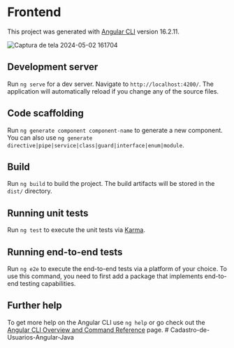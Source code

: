 # Frontend

This project was generated with [Angular CLI](https://github.com/angular/angular-cli) version 16.2.11.


![Captura de tela 2024-05-02 161704](https://github.com/luisfer2818/front_cadastro_usuarios/assets/31077688/117f84c2-7cb0-47c7-bbe2-c537c8c9453e)


## Development server

Run `ng serve` for a dev server. Navigate to `http://localhost:4200/`. The application will automatically reload if you change any of the source files.

## Code scaffolding

Run `ng generate component component-name` to generate a new component. You can also use `ng generate directive|pipe|service|class|guard|interface|enum|module`.

## Build

Run `ng build` to build the project. The build artifacts will be stored in the `dist/` directory.

## Running unit tests

Run `ng test` to execute the unit tests via [Karma](https://karma-runner.github.io).

## Running end-to-end tests

Run `ng e2e` to execute the end-to-end tests via a platform of your choice. To use this command, you need to first add a package that implements end-to-end testing capabilities.

## Further help

To get more help on the Angular CLI use `ng help` or go check out the [Angular CLI Overview and Command Reference](https://angular.io/cli) page.
#   C a d a s t r o - d e - U s u a r i o s - A n g u l a r - J a v a 
 
 
